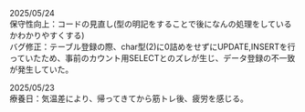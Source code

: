 2025/05/24  
保守性向上：コードの見直し(型の明記をすることで後になんの処理をしているかわかりやすくする)  
バグ修正：テーブル登録の際、char型(2)に0詰めをせずにUPDATE,INSERTを行っていたため、事前のカウント用SELECTとのズレが生じ、データ登録の不一致が発生していた。  
  
2025/05/23  
療養日：気温差により、帰ってきてから筋トレ後、疲労を感じる。  
